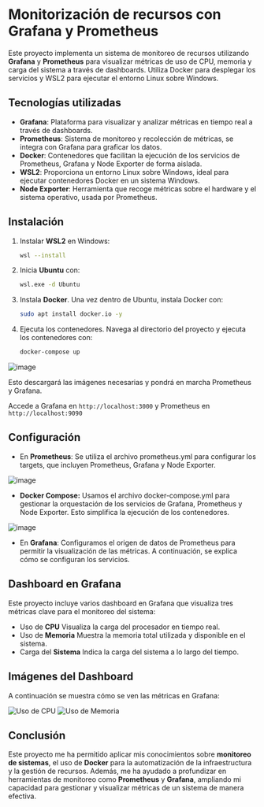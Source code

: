 # Monitorización de recursos con Grafana y Prometheus

Este proyecto implementa un sistema de monitoreo de recursos utilizando **Grafana** y **Prometheus** para visualizar métricas de uso de CPU, memoria y carga del sistema a través de dashboards. Utiliza Docker para desplegar los servicios y WSL2 para ejecutar el entorno Linux sobre Windows.  

  
## Tecnologías utilizadas

- **Grafana**: Plataforma para visualizar y analizar métricas en tiempo real a través de dashboards.
- **Prometheus**: Sistema de monitoreo y recolección de métricas, se integra con Grafana para graficar los datos.
- **Docker**: Contenedores que facilitan la ejecución de los servicios de Prometheus, Grafana y Node Exporter de forma aislada.
- **WSL2**: Proporciona un entorno Linux sobre Windows, ideal para ejecutar contenedores Docker en un sistema Windows.
- **Node Exporter**: Herramienta que recoge métricas sobre el hardware y el sistema operativo, usada por Prometheus.


## Instalación

1. Instalar **WSL2** en Windows:
   ```bash
   wsl --install
   ```
2. Inicia **Ubuntu** con:
   ```bash
   wsl.exe -d Ubuntu
   ```
4. Instala **Docker**. Una vez dentro de Ubuntu, instala Docker con: 
   ```bash
   sudo apt install docker.io -y
   ```
5. Ejecuta los contenedores. Navega al directorio del proyecto y ejecuta los contenedores con: 
   ```bash
   docker-compose up
   ```
![image](https://github.com/user-attachments/assets/b4931a0c-926e-4f95-b2aa-1bf2dbf07862)


Esto descargará las imágenes necesarias y pondrá en marcha Prometheus y Grafana.  

  
Accede a Grafana en ```http://localhost:3000``` y Prometheus en ```http://localhost:9090```  


## Configuración

- En **Prometheus**: Se utiliza el archivo prometheus.yml para configurar los targets, que incluyen Prometheus, Grafana y Node Exporter.
  
![image](https://github.com/user-attachments/assets/116a7060-c608-4f19-83b3-3fa2ba2a5305)

- **Docker Compose:** Usamos el archivo docker-compose.yml para gestionar la orquestación de los servicios de Grafana, Prometheus y Node Exporter. Esto simplifica la ejecución de los contenedores.

![image](https://github.com/user-attachments/assets/ce152a7a-033f-4606-8d12-e771ea405775)  


- En **Grafana**: Configuramos el origen de datos de Prometheus para permitir la visualización de las métricas. A continuación, se explica cómo se configuran los servicios.

  
## Dashboard en Grafana

Este proyecto incluye varios dashboard en Grafana que visualiza tres métricas clave para el monitoreo del sistema:  


- Uso de **CPU** Visualiza la carga del procesador en tiempo real.
- Uso de **Memoria** Muestra la memoria total utilizada y disponible en el sistema.
- Carga del **Sistema** Indica la carga del sistema a lo largo del tiempo.


## Imágenes del Dashboard

A continuación se muestra cómo se ven las métricas en Grafana:

![Uso de CPU](https://github.com/user-attachments/assets/1dd04719-0eba-4628-ae78-945c213dd91e)
![Uso de Memoria](https://github.com/user-attachments/assets/00deda92-1feb-4e45-a72b-f562e0bbd69b)  


## Conclusión

Este proyecto me ha permitido aplicar mis conocimientos sobre **monitoreo de sistemas**, el uso de **Docker** para la automatización de la infraestructura y la gestión de recursos. Además, me ha ayudado a profundizar en herramientas de monitoreo como **Prometheus** y **Grafana**, ampliando mi capacidad para gestionar y visualizar métricas de un sistema de manera efectiva. 

